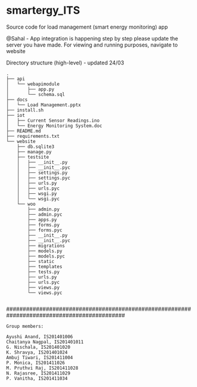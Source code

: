 # smartergy_ITS
Source code for load management (smart energy monitoring) app

@Sahal - App integration is happening step by step please update the server you have made.
For viewing and running purposes, navigate to website

Directory structure (high-level) - updated 24/03

```
.
├── api
│   └── webapimodule
│       ├── app.py
│       └── schema.sql
├── docs
│   └── Load Management.pptx
├── install.sh
├── iot
│   ├── Current Sensor Readings.ino
│   └── Energy Monitoring System.doc
├── README.md
├── requirements.txt
└── website
    ├── db.sqlite3
    ├── manage.py
    ├── testsite
    │   ├── __init__.py
    │   ├── __init__.pyc
    │   ├── settings.py
    │   ├── settings.pyc
    │   ├── urls.py
    │   ├── urls.pyc
    │   ├── wsgi.py
    │   └── wsgi.pyc
    └── woo
        ├── admin.py
        ├── admin.pyc
        ├── apps.py
        ├── forms.py
        ├── forms.pyc
        ├── __init__.py
        ├── __init__.pyc
        ├── migrations
        ├── models.py
        ├── models.pyc
        ├── static
        ├── templates
        ├── tests.py
        ├── urls.py
        ├── urls.pyc
        ├── views.py
        └── views.pyc


```
	
############################################################################################
```
Group members:

Ayushi Anand, IS201401006
Chaitanya Nagpal, IS201401011
G. Nischala, IS201401020
K. Shravya, IS201401024
Ambuj Tiwari, IS201411004
P. Monica, IS201411026
M. Pruthvi Raj, IS201411028
N. Rajasree, IS201411029
P. Vanitha, IS201411034
```
